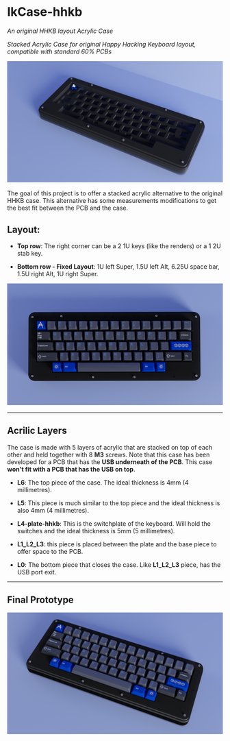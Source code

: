# IkCase-hhkb


_An original HHKB layout Acrylic Case_

_Stacked Acrylic Case for original Happy Hacking Keyboard layout, compatible with standard 60% PCBs_

![IkCase-hhkb](./Renders/1.png)

The goal of this project is to offer a stacked acrylic alternative to the original HHKB case. This alternative has some measurements modifications to get the best fit between the PCB and the case.


## Layout:

- **Top row**: The right corner can be a 2 1U keys (like the renders) or a 1 2U stab key.  

- **Bottom row - Fixed Layout**: 1U left Super, 1.5U left Alt, 6.25U space bar, 1.5U right Alt, 1U right Super. 

![IkCase-hhkb](./Renders/3.png)

---

## Acrilic Layers

The case is made with 5 layers of acrylic that are stacked on top of each other and held together with 8 **M3** screws. Note that this case has been developed for a PCB that has the **USB underneath of the PCB**. This case **won't fit with a PCB that has the USB on top**. 

- **L6**: The top piece of the case. The ideal thickness is 4mm (4 millimetres). 

- **L5**: This piece is much similar to the top piece and the ideal thickness is also 4mm (4 millimetres). 

- **L4-plate-hhkb**: This is the switchplate of the keyboard. Will hold the switches and the ideal thickness is 5mm (5 millimetres). 

- **L1_L2_L3**: this piece is placed between the plate and the base piece to offer space to the PCB. 

- **L0**: The bottom piece that closes the case. Like **L1_L2_L3** piece, has the USB port exit. 

---
## Final Prototype

![IkCase-hhkb](./Renders/4.png)